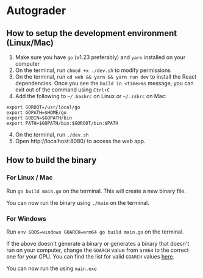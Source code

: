 # Autograder

## How to setup the development environment (Linux/Mac)

1. Make sure you have `go` (v1.23 preferably) and `yarn` installed on your computer
2. On the terminal, run `chmod +x ./dev.sh` to modify permissions
3. On the terminal, run `cd web && yarn && yarn run dev` to install the React dependencies. Once you see the `build in <time>ms` message, you can exit out of the command using `Ctrl+C`
4. Add the following to `~/.bashrc` on Linux or `~/.zshrc` on Mac:
```
export GOROOT=/usr/local/go
export GOPATH=$HOME/go
export GOBIN=$GOPATH/bin
export PATH=$GOPATH/bin:$GOROOT/bin:$PATH
```
4. On the terminal, run `./dev.sh`
5. Open http://localhost:8080/ to access the web app.

## How to build the binary

### For Linux / Mac
Run `go build main.go` on the terminal. This will create a new binary file. 

You can now run the binary using `./main` on the terminal.

### For Windows
Run `env GOOS=windows GOARCH=arm64 go build main.go` on the terminal.

If the above doesn't generate a binary or generates a binary that doesn't run on your computer, change the `GOARCH` value from `arm64` to the correct one for your CPU. You can find the list for valid `GOARCH` values [here](https://gist.github.com/asukakenji/f15ba7e588ac42795f421b48b8aede63#goarch-values).

You can now run the using `main.exe`
